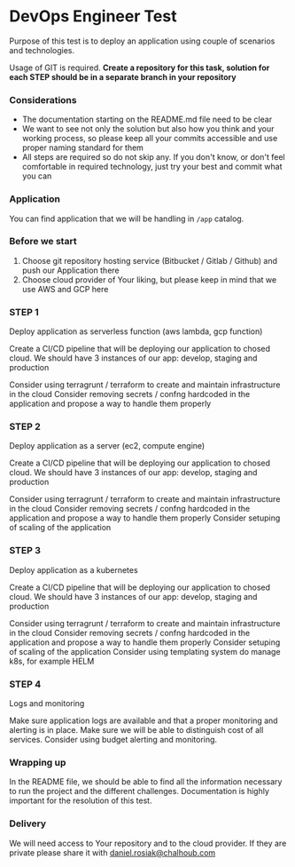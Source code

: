 # DevOps Engineer Test

Purpose of this test is to deploy an application using couple of scenarios and technologies.

Usage of GIT is required. **Create a repository for this task, solution for each STEP should be in a separate branch in your repository**

### Considerations

- The documentation starting on the README.md file need to be clear
- We want to see not only the solution but also how you think and your working process, so please keep all your commits accessible and use proper naming standard for them
- All steps are required so do not skip any. If you don't know, or don't feel comfortable in required technology, just try your best and commit what you can

### Application

You can find application that we will be handling in `/app` catalog. 

### Before we start

1. Choose git repository hosting service (Bitbucket / Gitlab / Github) and push our Application there 
2. Choose cloud provider of Your liking, but please keep in mind that we use AWS and GCP here

### STEP 1 

Deploy application as serverless function (aws lambda, gcp function)

Create a CI/CD pipeline that will be deploying our application to chosed cloud. We should have 3 instances of our app: develop, staging and production

Consider using terragrunt / terraform to create and maintain infrastructure in the cloud
Consider removing secrets / confng hardcoded in the application and propose a way to handle them properly

### STEP 2

Deploy application as a server (ec2, compute engine)

Create a CI/CD pipeline that will be deploying our application to chosed cloud. We should have 3 instances of our app: develop, staging and production

Consider using terragrunt / terraform to create and maintain infrastructure in the cloud
Consider removing secrets / confng hardcoded in the application and propose a way to handle them properly
Consider setuping of scaling of the application

### STEP 3

Deploy application as a kubernetes

Create a CI/CD pipeline that will be deploying our application to chosed cloud. We should have 3 instances of our app: develop, staging and production

Consider using terragrunt / terraform to create and maintain infrastructure in the cloud
Consider removing secrets / confng hardcoded in the application and propose a way to handle them properly
Consider setuping of scaling of the application
Consider using templating system do manage k8s, for example HELM

### STEP 4

Logs and monitoring

Make sure application logs are available and that a proper monitoring and alerting is in place.
Make sure we will be able to distinguish cost of all services.
Consider using budget alerting and monitoring.

### Wrapping up

In the README file, we should be able to find all the information necessary to run the project and the different challenges. Documentation is highly important for the resolution of this test.


### Delivery

We will need access to Your repository and to the cloud provider.
If they are private please share it with daniel.rosiak@chalhoub.com

